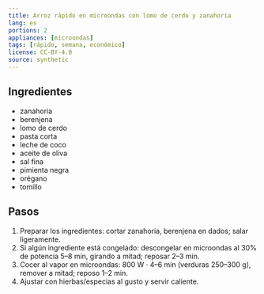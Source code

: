 ```yaml
---
title: Arroz rápido en microondas con lomo de cerdo y zanahoria
lang: es
portions: 2
appliances: [microondas]
tags: [rápido, semana, económico]
license: CC-BY-4.0
source: synthetic
---
```

## Ingredientes
- zanahoria
- berenjena
- lomo de cerdo
- pasta corta
- leche de coco
- aceite de oliva
- sal fina
- pimienta negra
- orégano
- tomillo

## Pasos
1. Preparar los ingredientes: cortar zanahoria, berenjena en dados; salar ligeramente.
2. Si algún ingrediente está congelado: descongelar en microondas al 30% de potencia 5–8 min, girando a mitad; reposar 2–3 min.
3. Cocer al vapor en microondas: 800 W · 4–6 min (verduras 250–300 g), remover a mitad; reposo 1–2 min.
4. Ajustar con hierbas/especias al gusto y servir caliente.
